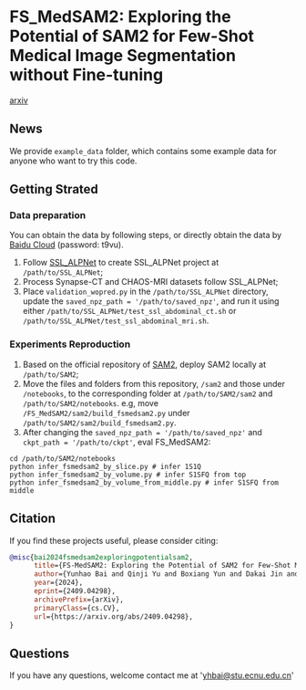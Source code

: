 # FS_MedSAM2: Exploring the Potential of SAM2 for Few-Shot Medical Image Segmentation without Fine-tuning

[arxiv](https://arxiv.org/abs/2409.04298)

## News

We provide `example_data` folder, which contains some example data for anyone who want to try this code.


## Getting Strated

### Data preparation

You can obtain the data by following steps, or directly obtain the data by [Baidu Cloud](https://pan.baidu.com/s/1DPqK3Qps0h5ZU2EzD1kSwg?pwd=t9vu) (password: t9vu).

1. Follow [SSL_ALPNet](https://github.com/cheng-01037/Self-supervised-Fewshot-Medical-Image-Segmentation/tree/2f2a22b74890cb9ad5e56ac234ea02b9f1c7a535) to create SSL_ALPNet project at  `/path/to/SSL_ALPNet`;
2. Process Synapse-CT and CHAOS-MRI datasets follow SSL_ALPNet;
3. Place `validation_wopred.py` in the `/path/to/SSL_ALPNet` directory, update the `saved_npz_path = '/path/to/saved_npz'`, and run it using either `/path/to/SSL_ALPNet/test_ssl_abdominal_ct.sh` or `/path/to/SSL_ALPNet/test_ssl_abdominal_mri.sh`.

### Experiments Reproduction

1. Based on the official repository of [SAM2](https://github.com/facebookresearch/segment-anything-2), deploy SAM2 locally at `/path/to/SAM2`;
2. Move the files and folders from this repository, `/sam2` and those under `/notebooks`, to the corresponding folder at `/path/to/SAM2/sam2` and `/path/to/SAM2/notebooks`. e.g, move `/FS_MedSAM2/sam2/build_fsmedsam2.py` under `/path/to/SAM2/sam2/build_fsmedsam2.py`.
3. After changing the `saved_npz_path = '/path/to/saved_npz'` and `ckpt_path = '/path/to/ckpt'`, eval FS_MedSAM2:
```
cd /path/to/SAM2/notebooks
python infer_fsmedsam2_by_slice.py # infer 1S1Q
python infer_fsmedsam2_by_volume.py # infer S1SFQ from top
python infer_fsmedsam2_by_volume_from_middle.py # infer S1SFQ from middle
```

## Citation

If you find these projects useful, please consider citing:

```bibtex
@misc{bai2024fsmedsam2exploringpotentialsam2,
      title={FS-MedSAM2: Exploring the Potential of SAM2 for Few-Shot Medical Image Segmentation without Fine-tuning}, 
      author={Yunhao Bai and Qinji Yu and Boxiang Yun and Dakai Jin and Yingda Xia and Yan Wang},
      year={2024},
      eprint={2409.04298},
      archivePrefix={arXiv},
      primaryClass={cs.CV},
      url={https://arxiv.org/abs/2409.04298}, 
}

```


## Questions
If you have any questions, welcome contact me at 'yhbai@stu.ecnu.edu.cn'
